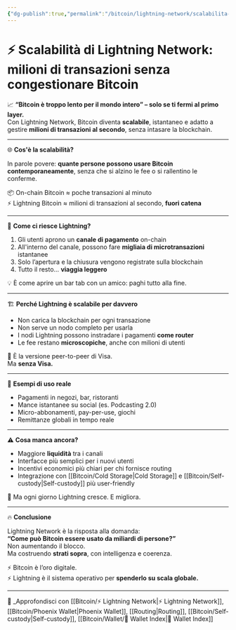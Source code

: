 ```yaml
---
{"dg-publish":true,"permalink":"/bitcoin/lightning-network/scalabilita-di-lightning-network/","title":"⚡ Scalabilità di Lightning Network: milioni di transazioni senza congestionare Bitcoin","tags":["Bitcoin","Lightning","Scalabilità","Layer2","Pagamenti","Microtransazioni"]}
---
```



# ⚡ Scalabilità di Lightning Network: milioni di transazioni senza congestionare Bitcoin

📈 **“Bitcoin è troppo lento per il mondo intero” – solo se ti fermi al primo layer.**  
Con Lightning Network, Bitcoin diventa **scalabile**, istantaneo e adatto a gestire **milioni di transazioni al secondo**, senza intasare la blockchain.

---

🌐 **Cos'è la scalabilità?**

In parole povere: **quante persone possono usare Bitcoin contemporaneamente**, senza che si alzino le fee o si rallentino le conferme.

📦 On-chain Bitcoin ≈ poche transazioni al minuto  
⚡ Lightning Bitcoin ≈ milioni di transazioni al secondo, **fuori catena**

---

🔄 **Come ci riesce Lightning?**

1. Gli utenti aprono un **canale di pagamento** on-chain  
2. All'interno del canale, possono fare **migliaia di microtransazioni** istantanee  
3. Solo l’apertura e la chiusura vengono registrate sulla blockchain  
4. Tutto il resto… **viaggia leggero**

💡 È come aprire un bar tab con un amico: paghi tutto alla fine.

---

🏗️ **Perché Lightning è scalabile per davvero**

- Non carica la blockchain per ogni transazione  
- Non serve un nodo completo per usarla  
- I nodi Lightning possono instradare i pagamenti **come router**  
- Le fee restano **microscopiche**, anche con milioni di utenti

📡 È la versione peer-to-peer di Visa.  
Ma **senza Visa.**

---

🧠 **Esempi di uso reale**

- Pagamenti in negozi, bar, ristoranti  
- Mance istantanee su social (es. Podcasting 2.0)  
- Micro-abbonamenti, pay-per-use, giochi  
- Remittanze globali in tempo reale

---

⚠️ **Cosa manca ancora?**

- Maggiore **liquidità** tra i canali  
- Interfacce più semplici per i nuovi utenti  
- Incentivi economici più chiari per chi fornisce routing  
- Integrazione con [[Bitcoin/Cold Storage\|Cold Storage]] e [[Bitcoin/Self-custody\|Self-custody]] più user-friendly

🎯 Ma ogni giorno Lightning cresce. E migliora.

---

🔥 **Conclusione**

Lightning Network è la risposta alla domanda:  
**“Come può Bitcoin essere usato da miliardi di persone?”**  
Non aumentando il blocco.  
Ma costruendo **strati sopra**, con intelligenza e coerenza.

⚡ Bitcoin è l’oro digitale.  
⚡ Lightning è il sistema operativo per **spenderlo su scala globale.**

---

🔗 _Approfondisci con [[Bitcoin/⚡ Lightning Network\|⚡ Lightning Network]], [[Bitcoin/Phoenix Wallet\|Phoenix Wallet]], [[Routing\|Routing]], [[Bitcoin/Self-custody\|Self-custody]], [[Bitcoin/Wallet/🧭 Wallet Index\|🧭 Wallet Index]]